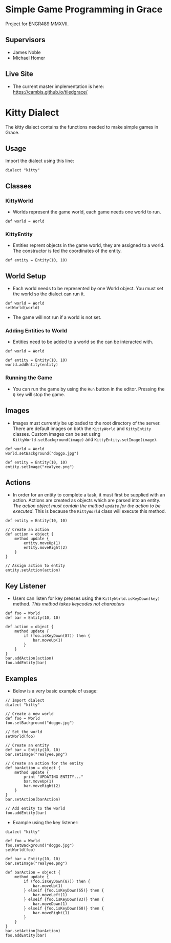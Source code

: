 # Simple Game Programming in Grace
Project for ENGR489 MMXVII. 

## Supervisors
- James Noble
- Michael Homer

## Live Site
- The current master implementation is here:
https://cambis.github.io/tiledgrace/

# Kitty Dialect
The kitty dialect contains the functions needed to make simple games in Grace.

## Usage
Import the dialect using this line:
````grace
dialect "kitty"
````

## Classes
### KittyWorld
- Worlds represent the game world, each game needs one world to run.
````grace
def world = World
````

### KittyEntity
- Entities reprent objects in the game world, they are assigned to a world. The constructor is fed the coordinates of the entity.
````grace
def entity = Entity(10, 10)
````

## World Setup
- Each world needs to be represented by one World object. You must set the world so the dialect can run it.
````grace
def world = World
setWorld(world)
````
- The game will not run if a world is not set.

### Adding Entities to World
- Entities need to be added to a world so the can be interacted with.
````grace
def world = World

def entity = Entity(10, 10)
world.addEntity(entity)
```` 
### Running the Game
- You can run the game by using the `Run` button in the editor. Pressing the `Q` key will stop the game.

## Images
- Images must currently be uploaded to the root directory of the server. There are default images on both the `KittyWorld` and `KittyEntity` classes. Custom images can be set using `KittyWorld.setBackground(image)` and `KittyEntity.setImage(image)`.
````grace
def world = World
world.setBackground("doggo.jpg")

def entity = Entity(10, 10)
entity.setImage("realyee.png")
````

## Actions
- In order for an entity to complete a task, it must first be supplied with an action. Actions are created as objects which are parsed into an entity. *The action object must contain the method `update` for the action to be executed*. This is because the `KittyWorld` class will execute this method.
````grace
def entity = Entity(10, 10)

// Create an action
def action = object {
    method update {
        entity.moveUp(1)
        entity.moveRight(2)
    }
}

// Assign action to entity
entity.setAction(action)
````

## Key Listener
- Users can listen for key presses using the `KittyWorld.isKeyDown(key)` method. *This method takes keycodes not characters*
````grace
def foo = World
def bar = Entity(10, 10)

def action = object {
    method update {
        if (foo.isKeyDown(87)) then {
            bar.moveUp(1)
        }
    }
}
bar.addAction(action)
foo.addEntity(bar)
````

## Examples
- Below is a very basic example of usage:
````grace
// Import dialect
dialect "kitty"

// Create a new world
def foo = World
foo.setBackground("doggo.jpg")

// Set the world
setWorld(foo)

// Create an entity
def bar = Entity(10, 10)
bar.setImage("realyee.png")

// Create an action for the entity
def barAction = object {
    method update {
        print "UPDATING ENTITY..."
        bar.moveUp(1)   
        bar.moveRight(2)
    }
}
bar.setAction(barAction)

// Add entity to the world
foo.addEntity(bar)
````
- Example using the key listener:
````grace
dialect "kitty"

def foo = World
foo.setBackground("doggo.jpg")
setWorld(foo)

def bar = Entity(10, 10)
bar.setImage("realyee.png")

def barAction = object {
    method update {
        if (foo.isKeyDown(87)) then {
            bar.moveUp(1)
        } elseif {foo.isKeyDown(65)} then {
            bar.moveLeft(1)
        } elseif {foo.isKeyDown(83)} then {
            bar.moveDown(1)   
        } elseif {foo.isKeyDown(68)} then {
            bar.moveRight(1)
        }
    }
}
bar.setAction(barAction)
foo.addEntity(bar)
````